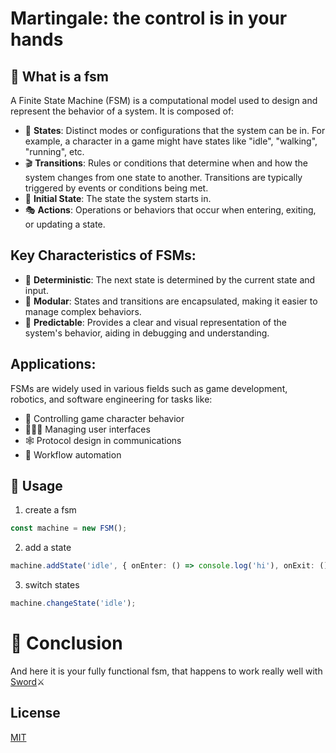 
# Martingale: the control is in your hands


## 🤨 What is a fsm
A Finite State Machine (FSM) is a computational model used to design and represent the behavior of a system. It is composed of:
- 🚥 **States**: Distinct modes or configurations that the system can be in. For example, a character in a game might have states like "idle", "walking", "running", etc.
- 🎬 **Transitions**: Rules or conditions that determine when and how the system changes from one state to another. Transitions are typically triggered by events or conditions being met.
- 🏁 **Initial State**: The state the system starts in.
- 🎭 **Actions**: Operations or behaviors that occur when entering, exiting, or updating a state.

## Key Characteristics of FSMs:
- 🤨 **Deterministic**: The next state is determined by the current state and input.
- 🧩 **Modular**: States and transitions are encapsulated, making it easier to manage complex behaviors.
- 🧠 **Predictable**: Provides a clear and visual representation of the system's behavior, aiding in debugging and understanding.

## Applications:
FSMs are widely used in various fields such as game development, robotics, and software engineering for tasks like:

- 🧩 Controlling game character behavior
- 👨🏻‍💻 Managing user interfaces
- 🕸 Protocol design in communications
- 🤖 Workflow automation

## 📘 Usage

1. create a fsm
```typescript
const machine = new FSM();
```
2. add a state 
```typescript
machine.addState('idle', { onEnter: () => console.log('hi'), onExit: () => {}, onUpdate: () => {} });
````
3. switch states
```typescript
machine.changeState('idle');
```

# 🎯 Conclusion
And here it is your fully functional fsm, that happens to work really well with [Sword](https://github.com/f-irac-odes/-medievaljs-sword)⚔️


## License

[MIT](https://choosealicense.com/licenses/mit/)

